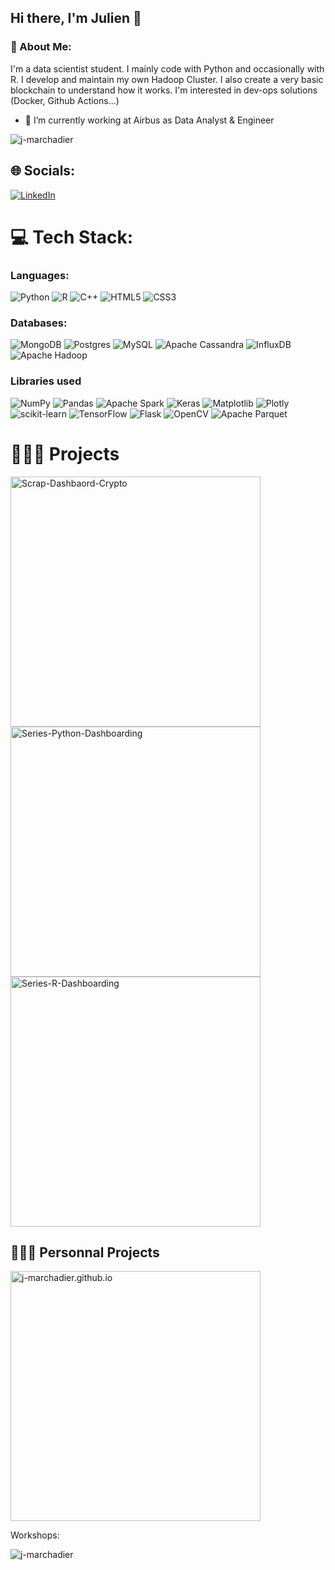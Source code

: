## Hi there, I'm Julien 👋

### 💫 About Me:
I'm a data scientist student. I mainly code with Python and occasionally with R. I develop and maintain my own Hadoop Cluster. I also create a very basic blockchain to understand how it works. I'm interested in dev-ops solutions (Docker, Github Actions...) 

- 🌱 I’m currently working at Airbus as Data Analyst & Engineer

<p align="left"> <img src="https://komarev.com/ghpvc/?username=j-marchadier&label=Profile%20views&color=0e75b6&style=flat" alt="j-marchadier" /> </p>

## 🌐 Socials:
[![LinkedIn](https://img.shields.io/badge/LinkedIn-%230077B5.svg?logo=linkedin&logoColor=white)](https://www.linkedin.com/in/jmarchadier) 

# 💻 Tech Stack:
### Languages:
![Python](https://img.shields.io/badge/python-3670A0?style=for-the-badge&logo=python&logoColor=ffdd54) 
![R](https://img.shields.io/badge/r-%23276DC3.svg?style=for-the-badge&logo=r&logoColor=white) 
![C++](https://img.shields.io/badge/c++-%2300599C.svg?style=for-the-badge&logo=c%2B%2B&logoColor=white)
![HTML5](https://img.shields.io/static/v1?style=for-the-badge&message=HTML5&color=E34F26&logo=HTML5&logoColor=FFFFFF&label=)
![CSS3](https://img.shields.io/badge/css3-%231572B6.svg?style=for-the-badge&logo=css3&logoColor=white)

### Databases:
![MongoDB](https://img.shields.io/badge/MongoDB-%234ea94b.svg?style=for-the-badge&logo=mongodb&logoColor=white) 
![Postgres](https://img.shields.io/badge/postgres-%23316192.svg?style=for-the-badge&logo=postgresql&logoColor=white)
![MySQL](https://img.shields.io/static/v1?style=for-the-badge&message=MySQL&color=4479A1&logo=MySQL&logoColor=FFFFFF&label=)
![Apache Cassandra](https://img.shields.io/static/v1?style=for-the-badge&message=Apache+Cassandra&color=1287B1&logo=Apache+Cassandra&logoColor=FFFFFF&label=)
![InfluxDB](https://img.shields.io/static/v1?style=for-the-badge&message=InfluxDB&color=22ADF6&logo=InfluxDB&logoColor=FFFFFF&label=)
![Apache Hadoop](https://img.shields.io/static/v1?style=for-the-badge&message=Apache+Hadoop&color=222222&logo=Apache+Hadoop&logoColor=66CCFF&label=)



### Libraries used
![NumPy](https://img.shields.io/badge/numpy-%23013243.svg?style=for-the-badge&logo=numpy&logoColor=white)
![Pandas](https://img.shields.io/badge/pandas-%23150458.svg?style=for-the-badge&logo=pandas&logoColor=white)
![Apache Spark](https://img.shields.io/static/v1?style=for-the-badge&message=Apache+Spark&color=E25A1C&logo=Apache+Spark&logoColor=FFFFFF&label=)
![Keras](https://img.shields.io/badge/Keras-%23D00000.svg?style=for-the-badge&logo=Keras&logoColor=white) 
![Matplotlib](https://img.shields.io/badge/Matplotlib-%23ffffff.svg?style=for-the-badge&logo=Matplotlib&logoColor=black)
![Plotly](https://img.shields.io/badge/Plotly-%233F4F75.svg?style=for-the-badge&logo=plotly&logoColor=white) 
![scikit-learn](https://img.shields.io/badge/scikit--learn-%23F7931E.svg?style=for-the-badge&logo=scikit-learn&logoColor=white) 
![TensorFlow](https://img.shields.io/badge/TensorFlow-%23FF6F00.svg?style=for-the-badge&logo=TensorFlow&logoColor=white) 
![Flask](https://img.shields.io/badge/flask-%23000.svg?style=for-the-badge&logo=flask&logoColor=white)
![OpenCV](https://img.shields.io/badge/opencv-%23white.svg?style=for-the-badge&logo=opencv&logoColor=white)
![Apache Parquet](https://img.shields.io/static/v1?style=for-the-badge&message=Apache+Parquet&color=222222&logo=Apache+Parquet&logoColor=50ABF1&label=)


# 🧑🏼‍💻 Projects

<p align="left">
  <a href="https://github.com/j-marchadier/Scrap-Dashbaord-Crypto"><img width="400" src="https://github-readme-stats.vercel.app/api/pin/?username=j-marchadier&repo=Scrap-Dashbaord-Crypto&theme=react&bg_color=1F222E&title_color=F85D7F&icon_color=F8D866&hide_border=true&show_icons=false" alt="Scrap-Dashbaord-Crypto"></a>
  <a href="https://github.com/j-marchadier/Series-Python-Dashboarding"><img width="400" src="https://github-readme-stats.vercel.app/api/pin/?username=j-marchadier&repo=Series-Python-Dashboarding&theme=react&bg_color=1F222E&title_color=F85D7F&icon_color=F8D866&hide_border=true&show_icons=false" alt="Series-Python-Dashboarding"></a>
  <a href="https://github.com/j-marchadier/Series-R-Dashboarding"><img width="400" src="https://github-readme-stats.vercel.app/api/pin/?username=j-marchadier&repo=Series-R-Dashboarding&hide_border=true&bg_color=1F222E&title_color=F85D7F&icon_color=F8D866&theme=react&show_icons=false" alt="Series-R-Dashboarding"></a>
</p>

## 🧑🏼‍💻 Personnal Projects

<p align="left">
  <a href="https://github.com/j-marchadier/j-marchadier.github.io"><img width="400" src="https://github-readme-stats.vercel.app/api/pin/?username=j-marchadier&repo=j-marchadier.github.io&theme=react&bg_color=1F222E&title_color=F85D7F&icon_color=F8D866&hide_border=true&show_icons=false" alt="j-marchadier.github.io"></a>
</p>

Workshops:

<p align="left"> <img src="https://github-readme-stats.vercel.app/api?username=j-marchadier&theme=react&bg_color=1F222E&title_color=F85D7F&icon_color=F8D866&hide_border=true&langs_count=4)" alt="j-marchadier" />
